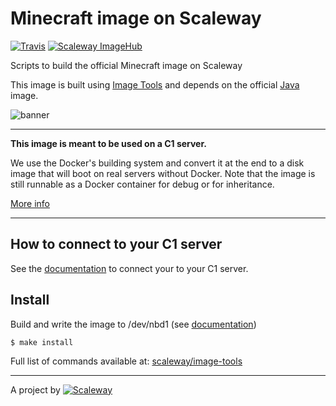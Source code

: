# Minecraft image on Scaleway

[![Travis](https://img.shields.io/travis/scaleway-community/scaleway-minecraft.svg)](https://travis-ci.org/scaleway-community/scaleway-minecraft)
[![Scaleway ImageHub](https://img.shields.io/badge/ImageHub-view-ff69b4.svg)](https://hub.scaleway.com/minecraft.html)

Scripts to build the official Minecraft image on Scaleway

This image is built using [Image Tools](https://github.com/scaleway/image-tools) and depends on the official [Java](https://github.com/scaleway-community/scaleway-java) image.


![banner](https://pbs.twimg.com/media/COYa28cWgAE_Ngg.png:medium)


---

**This image is meant to be used on a C1 server.**

We use the Docker's building system and convert it at the end to a disk image that will boot on real servers without Docker. Note that the image is still runnable as a Docker container for debug or for inheritance.

[More info](https://github.com/scaleway/image-tools)


---

## How to connect to your C1 server

See the [documentation](https://www.scaleway.com/docs/create-and-connect-to-your-server/) to connect your to your C1 server.

## Install

Build and write the image to /dev/nbd1 (see [documentation](https://www.scaleway.com/docs/create_an_image_with_docker))

    $ make install

Full list of commands available at: [scaleway/image-tools](https://github.com/scaleway/image-tools/#commands)

---

A project by [![Scaleway](https://avatars1.githubusercontent.com/u/5185491?v=3&s=42)](https://www.scaleway.com/)
